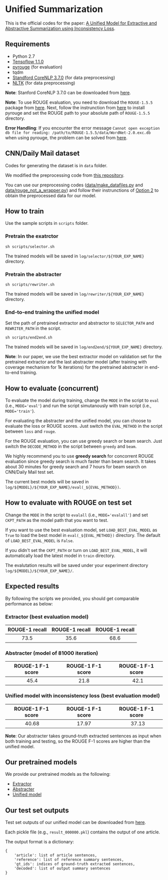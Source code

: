 # Unified Summarization

This is the official codes for the paper: [A Unified Model for Extractive and Abstractive Summarization using Inconsistency Loss](https://arxiv.org/abs/1805.06266).

## Requirements

* Python 2.7
* [Tensoflow 1.1.0](https://www.tensorflow.org/versions/r1.1/)
* [pyrouge](https://pypi.org/project/pyrouge/) (for evaluation)
* tqdm
* [Standford CoreNLP 3.7.0](https://stanfordnlp.github.io/CoreNLP/) (for data preprocessing)
* [NLTK](https://www.nltk.org/) (for data preprocessing)


**Note**: Stanford CoreNLP 3.7.0 can be downloaded from [here](http://nlp.stanford.edu/software/stanford-corenlp-full-2016-10-31.zip).

**Note**: To use ROUGE evaluation, you need to download the `ROUGE-1.5.5` package from [here](https://github.com/andersjo/pyrouge). Next, follow the instrunction from [here](https://pypi.org/project/pyrouge/) to install pyrouge and set the ROUGE path to your absolute path of `ROUGE-1.5.5` directory.

**Error Handling**: If you encounter the error message `Cannot open exception db file for reading: /path/to/ROUGE-1.5.5/data/WordNet-2.0.exc.db` when using pyrouge, the problem can be solved from [here](https://github.com/tagucci/pythonrouge#error-handling).

## CNN/Daily Mail dataset

Codes for generating the dataset is in `data` folder.

We modified the preprocessing code from [this repository](https://github.com/abisee/cnn-dailymail).

You can use our preprocessing codes ([data/make_datafiles.py](./data/make_datafiles.py) and [data/rouge_not_a_wrapper.py](./data/rouge_not_a_wrapper.py)) and follow their instrunctions of [Option 2](https://github.com/abisee/cnn-dailymail#option-2-process-the-data-yourself) to obtain the preprocessed data for our model.


## How to train

Use the sample scripts in `scripts` folder. 

### Pretrain the exatrctor

```
sh scripts/selector.sh
```
The trained models will be saved in `log/selector/${YOUR_EXP_NAME}` directory.

### Pretrain the abstracter

```
sh scripts/rewriter.sh
```
The trained models will be saved in `log/rewriter/${YOUR_EXP_NAME}` directory.

### End-to-end training the unified model

Set the path of pretrained extractor and abstractor to `SELECTOR_PATH` and `REWRITER_PATH` in the script.

```
sh scripts/end2end.sh
```

The trained models will be saved in `log/end2end/${YOUR_EXP_NAME}` directory.

**Note**: In our paper, we use the best extractor model on validation set for the pretrained extractor and the last abstracter model (after training with coverage mechanism for 1k iterations) for the pretrained abstracter in end-to-end training.

## How to evaluate (concurrent)

To evaluate the model during training, change the `MODE` in the script to `eval` (i.e., `MODE='eval'`) and run the script simutanously with train script (i.e., `MODE='train'`).

For evaluating the abstracter and the unified model, you can choose to evaluate the loss or ROUGE scores. Just switch the `EVAL_METHOD` in the script between `loss` and `rouge`. 

For the ROUGE evaluation, you can use greedy search or beam search. Just switch the `DECODE_METHOD` in the script between `greedy` and `beam`.

We highly recommend you to use **greedy search** for concorrent ROUGE evaluation since greedy search is much faster than beam search.
It takes about 30 minutes for greedy search and 7 hours for beam search on CNN/Daily Mail test set.

The current best models will be saved in `log/${MODEL}/${YOUR_EXP_NAME}/eval(_${EVAL_METHOD})`.

## How to evaluate with ROUGE on test set

Change the `MODE` in the script to `evalall` (i.e., `MODE='evalall'`) and set `CKPT_PATH` as the model path that you want to test.

If you want to use the best evaluation model, set `LOAD_BEST_EVAL_MODEL` as `True` to load the best model in `eval(_${EVAL_METHOD})` directory. The default of `LOAD_BEST_EVAL_MODEL` is `False`.

If you didn't set the `CKPT_PATH` or turn on `LOAD_BEST_EVAL_MODEL`, it will automatically load the latest model in `train` directory.

The evalutation results will be saved under your experiment directory `log/${MODEL}/${YOUR_EXP_NAME}/`.

## Expected results

By following the scripts we provided, you should get comparable performance as below:

### Extractor (best evaluation model)

| ROUGE-1 recall | ROUGE-1 recall |ROUGE-1 recall| 
|:----------:|:---------:|:-----------:|
|   73.5     |    35.6   |   68.6    |

### Abstracter (model of 81000 iteration)

| ROUGE-1 F-1 score | ROUGE-1 F-1 score |ROUGE-1 F-1 score| 
|:----------:|:---------:|:-----------:|
|     45.4   |    21.8   |   42.1   |

### Unified model with inconsistency loss (best evaluation model)

| ROUGE-1 F-1 score | ROUGE-1 F-1 score |ROUGE-1 F-1 score| 
|:----------:|:---------:|:-----------:|
|     40.68   |    17.97   |   37.13   |


**Note**: Our abstracter takes ground-truth extracted sentences as input when both training and testing, so the ROUGE F-1 scores are higher than the unified model.

## Our pretrained models

We provide our pretrained models as the following:

* [Extractor](https://hsuwanting.github.io/unified_summ/extractor_model.zip)
* [Abstracter](https://hsuwanting.github.io/unified_summ/abstracter_model.zip)
* [Unified model](https://drive.google.com/open?id=1IoXIYRJlbeMve5Z7ga4d7E8BwmaHCVNl)


## Our test set outputs

Test set outputs of our unified model can be downloaded from [here](https://hsuwanting.github.io/unified_summ/unified_test_output.zip).

Each pickle file (e.g., `result_000000.pkl`) contains the output of one article.

The output format is a dictionary:

```
{
    'article': list of article sentences,
    'reference': list of reference summary sentences,
    'gt_ids': indices of ground-truth extracted sentences,
    'decoded': list of output summary sentences
}
```

